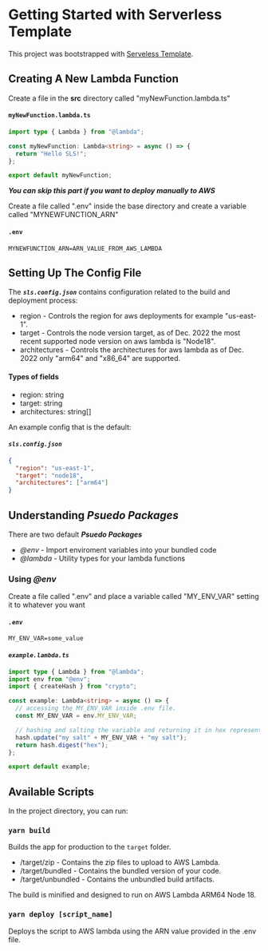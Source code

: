 # Getting Started with Serverless Template

This project was bootstrapped with [Serveless Template](https://github.com/defensadev/sls_template).

## Creating A New Lambda Function

Create a file in the **src** directory called "myNewFunction.lambda.ts"

#### **`myNewFunction.lambda.ts`**

```ts
import type { Lambda } from "@lambda";

const myNewFunction: Lambda<string> = async () => {
  return "Hello SLS!";
};

export default myNewFunction;
```

**_You can skip this part if you want to deploy manually to AWS_**

Create a file called ".env" inside the base directory and create a variable called "MYNEWFUNCTION_ARN"

#### **`.env`**

```
MYNEWFUNCTION_ARN=ARN_VALUE_FROM_AWS_LAMBDA
```

## Setting Up The Config File

The **_`sls.config.json`_** contains configuration related to the build and deployment process:

- region - Controls the region for aws deployments for example "us-east-1".
- target - Controls the node version target, as of Dec. 2022 the most recent supported node version on aws lambda is "Node18".
- architectures - Controls the architectures for aws lambda as of Dec. 2022 only "arm64" and "x86_64" are supported.

#### Types of fields

- region: string
- target: string
- architectures: string[]

An example config that is the default:

#### **_`sls.config.json`_**

```json
{
  "region": "us-east-1",
  "target": "node18",
  "architectures": ["arm64"]
}
```

## Understanding **_Psuedo Packages_**

There are two default **_Psuedo Packages_**

- _@env_ - Import enviroment variables into your bundled code
- _@lambda_ - Utility types for your lambda functions

### Using _@env_

Create a file called ".env" and place a variable called "MY_ENV_VAR" setting it to whatever you want

#### **_`.env`_**

```
MY_ENV_VAR=some_value
```

#### **_`example.lambda.ts`_**

```ts
import type { Lambda } from "@lambda";
import env from "@env";
import { createHash } from "crypto";

const example: Lambda<string> = async () => {
  // accessing the MY_ENV_VAR inside .env file.
  const MY_ENV_VAR = env.MY_ENV_VAR;

  // hashing and salting the variable and returning it in hex representation.
  hash.update("my salt" + MY_ENV_VAR + "my salt");
  return hash.digest("hex");
};

export default example;
```

## Available Scripts

In the project directory, you can run:

### `yarn build`

Builds the app for production to the `target` folder.

- /target/zip - Contains the zip files to upload to AWS Lambda.
- /target/bundled - Contains the bundled version of your code.
- /target/unbundled - Contains the unbundled build artifacts.

The build is minified and designed to run on AWS Lambda ARM64 Node 18.

### `yarn deploy [script_name]`

Deploys the script to AWS lambda using the ARN value provided in the .env file.
